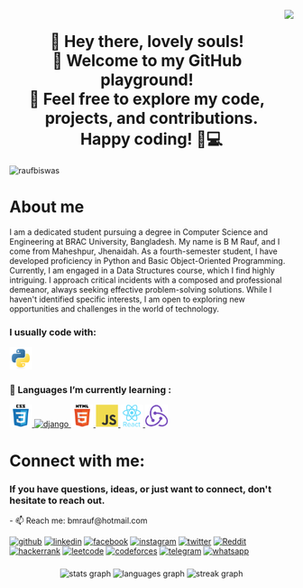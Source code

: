 <!--
**raufbiswas/raufbiswas** is a ✨ _special_ ✨ repository because its `README.md` (this file) appears on your GitHub profile.
-->

<br clear="both">

<img align="right" height="150" src="https://github.com/raufbiswas/raufbiswas/blob/main/ezgif-1-05ab1d1c4c.gif?raw=true"  />

###

###

<h1 align="center">👋 Hey there, lovely souls!<br>👋 Welcome to my GitHub playground!<br>🚀 Feel free to explore my code,<br>projects, and contributions.<br>Happy coding! 🚀💻</h1>

<p align="left"> <img src="https://komarev.com/ghpvc/?username=raufbiswas&label=Profile%20views&color=0e75b6&style=flat" alt="raufbiswas" /> </p>

<p align="left">
</p>


# About me

I am a dedicated student pursuing a degree in Computer Science and Engineering at BRAC University, Bangladesh. My name is B M Rauf, and I come from Maheshpur, Jhenaidah. As a fourth-semester student, I have developed proficiency in Python and Basic Object-Oriented Programming. Currently, I am engaged in a Data Structures course, which I find highly intriguing. I approach critical incidents with a composed and professional demeanor, always seeking effective problem-solving solutions. While I haven't identified specific interests, I am open to exploring new opportunities and challenges in the world of technology.

<h3 align="left">I usually code with:</h3>
<p align="left"> <a href="https://www.python.org" target="_blank" rel="noreferrer"> <img src="https://raw.githubusercontent.com/devicons/devicon/master/icons/python/python-original.svg" alt="python" width="40" height="40"/> </a> </p>

<h3 align="left">🌱 Languages I’m currently learning :</h3>
<p align="left"> <a href="https://www.w3schools.com/css/" target="_blank" rel="noreferrer"> <img src="https://raw.githubusercontent.com/devicons/devicon/master/icons/css3/css3-original-wordmark.svg" alt="css3" width="40" height="40"/> </a> <a href="https://www.djangoproject.com/" target="_blank" rel="noreferrer"> <img src="https://cdn.worldvectorlogo.com/logos/django.svg" alt="django" width="40" height="40"/> </a> <a href="https://www.w3.org/html/" target="_blank" rel="noreferrer"> <img src="https://raw.githubusercontent.com/devicons/devicon/master/icons/html5/html5-original-wordmark.svg" alt="html5" width="40" height="40"/> </a> <a href="https://developer.mozilla.org/en-US/docs/Web/JavaScript" target="_blank" rel="noreferrer"> <img src="https://raw.githubusercontent.com/devicons/devicon/master/icons/javascript/javascript-original.svg" alt="javascript" width="40" height="40"/> </a> <a href="https://reactjs.org/" target="_blank" rel="noreferrer"> <img src="https://raw.githubusercontent.com/devicons/devicon/master/icons/react/react-original-wordmark.svg" alt="react" width="40" height="40"/> </a> <a href="https://redux.js.org" target="_blank" rel="noreferrer"> <img src="https://raw.githubusercontent.com/devicons/devicon/master/icons/redux/redux-original.svg" alt="redux" width="40" height="40"/> </a> 
</p>


<h1 align="left">Connect with me:</h1>

###

<h3 align="left"> If you have questions, ideas, or just want to connect, don't hesitate to reach out.</h3>
- 📫 Reach me: bmrauf@hotmail.com
  
[<img src='https://cdn.jsdelivr.net/npm/simple-icons@3.0.1/icons/github.svg' alt='github' height='40'>](https://github.com/raufbiswas)  [<img src='https://cdn.jsdelivr.net/npm/simple-icons@3.0.1/icons/linkedin.svg' alt='linkedin' height='40'>](https://www.linkedin.com/in/raufbiswas/)  [<img src='https://cdn.jsdelivr.net/npm/simple-icons@3.0.1/icons/facebook.svg' alt='facebook' height='40'>](https://www.facebook.com/raufbiswas)  [<img src='https://cdn.jsdelivr.net/npm/simple-icons@3.0.1/icons/instagram.svg' alt='instagram' height='40'>](https://www.instagram.com/raufbiswas/)  [<img src='https://cdn.jsdelivr.net/npm/simple-icons@3.0.1/icons/twitter.svg' alt='twitter' height='40'>](https://twitter.com/raufbiswas)  [<img src='https://cdn.jsdelivr.net/npm/simple-icons@3.0.1/icons/reddit.svg' alt='Reddit' height='40'>](https://www.reddit.com/user/raufbiswas)  [<img src='https://cdn.jsdelivr.net/npm/simple-icons@3.0.1/icons/hackerrank.svg' alt='hackerrank' height='40'>](https://www.hackerrank.com/profile/raufbiswas)  [<img src='https://cdn.jsdelivr.net/npm/simple-icons@3.0.1/icons/leetcode.svg' alt='leetcode' height='40'>](https://leetcode.com/raufbiswas/)  [<img src='https://cdn.jsdelivr.net/npm/simple-icons@3.0.1/icons/codeforces.svg' alt='codeforces' height='40'>](https://codeforces.com/profile/bmrauf)  [<img src='https://cdn.jsdelivr.net/npm/simple-icons@3.0.1/icons/telegram.svg' alt='telegram' height='40'>](https://t.me/raufbiswas) [<img src='https://cdn.jsdelivr.net/npm/simple-icons@3.0.1/icons/whatsapp.svg' alt='whatsapp' height='40'>](https://wa.link/b6gwse)


###

<div align="center">
  <img src="https://github-readme-stats.vercel.app/api?username=raufbiswas&hide_title=false&hide_rank=false&show_icons=true&include_all_commits=true&count_private=true&disable_animations=false&theme=dark&locale=en&hide_border=false" height="160" alt="stats graph"  />
  <img src="https://github-readme-stats.vercel.app/api/top-langs?username=raufbiswas&locale=en&hide_title=false&layout=compact&card_width=320&langs_count=10&theme=dark&hide_border=false" height="160" alt="languages graph" />  
  <img src="https://streak-stats.demolab.com?user=raufbiswas&locale=en&mode=daily&theme=dark&hide_border=false&border_radius=5" height="160" alt="streak graph"  />
</div>

###
